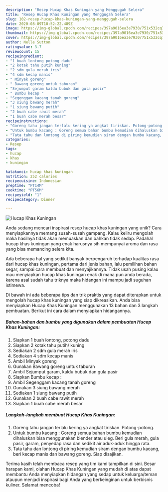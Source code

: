 ```yaml
---
description: "Resep Hucap Khas Kuningan yang Menggugah Selera"
title: "Resep Hucap Khas Kuningan yang Menggugah Selera"
slug: 102-resep-hucap-khas-kuningan-yang-menggugah-selera
date: 2020-08-09T10:52:22.489Z
image: https://img-global.cpcdn.com/recipes/397a9016ea3e7930/751x532cq70/hucap-khas-kuningan-foto-resep-utama.jpg
thumbnail: https://img-global.cpcdn.com/recipes/397a9016ea3e7930/751x532cq70/hucap-khas-kuningan-foto-resep-utama.jpg
cover: https://img-global.cpcdn.com/recipes/397a9016ea3e7930/751x532cq70/hucap-khas-kuningan-foto-resep-utama.jpg
author: Nelle Sutton
ratingvalue: 3.7
reviewcount: 15
recipeingredient:
- "1 buah lontong potong dadu"
- "2 kotak tahu putih kuning"
- "2 sdm gula merah iris"
- "4 sdm kecap manis"
- " Minyak goreng"
- " Bawang goreng untuk taburan"
- "Sejumput garam kaldu bubuk dan gula pasir"
- " Bumbu kecap "
- "Segenggam kacang tanah goreng"
- "3 siung bawang merah"
- "1 siung bawang putih"
- "2 buah cabe rawit merah"
- "1 buah cabe merah besar"
recipeinstructions:
- "Goreng tahu jangan terlalu kering ya angkat tiriskan. Potong-potong."
- "Untuk bumbu kacang : Goreng semua bahan bumbu kemudian dihaluskan bisa menggunakan blender atau uleg. Beri gula merah, gula pasir, garam, penyedap rasa dan sedikit air aduk-aduk hingga rata."
- "Tata tahu dan lontong di piring kemudian siram dengan bumbu kacang, beri kecap manis dan bawang goreng. Siap disajikan."
categories:
- Resep
tags:
- hucap
- khas
- kuningan

katakunci: hucap khas kuningan 
nutrition: 252 calories
recipecuisine: Indonesian
preptime: "PT14M"
cooktime: "PT56M"
recipeyield: "1"
recipecategory: Dinner

---
```



![Hucap Khas Kuningan](https://img-global.cpcdn.com/recipes/397a9016ea3e7930/751x532cq70/hucap-khas-kuningan-foto-resep-utama.jpg)

Anda sedang mencari inspirasi resep hucap khas kuningan yang unik? Cara menyiapkannya memang susah-susah gampang. Kalau keliru mengolah maka hasilnya tidak akan memuaskan dan bahkan tidak sedap. Padahal hucap khas kuningan yang enak harusnya sih mempunyai aroma dan rasa yang bisa memancing selera kita.

Ada beberapa hal yang sedikit banyak berpengaruh terhadap kualitas rasa dari hucap khas kuningan, pertama dari jenis bahan, lalu pemilihan bahan segar, sampai cara membuat dan menyajikannya. Tidak usah pusing kalau mau menyiapkan hucap khas kuningan enak di mana pun anda berada, karena asal sudah tahu triknya maka hidangan ini mampu jadi suguhan istimewa.




Di bawah ini ada beberapa tips dan trik praktis yang dapat diterapkan untuk mengolah hucap khas kuningan yang siap dikreasikan. Anda bisa menyiapkan Hucap Khas Kuningan menggunakan 13 bahan dan 3 langkah pembuatan. Berikut ini cara dalam menyiapkan hidangannya.

<!--inarticleads1-->

##### Bahan-bahan dan bumbu yang digunakan dalam pembuatan Hucap Khas Kuningan:

1. Siapkan 1 buah lontong, potong dadu
1. Siapkan 2 kotak tahu putih/ kuning
1. Sediakan 2 sdm gula merah iris
1. Sediakan 4 sdm kecap manis
1. Ambil  Minyak goreng
1. Gunakan  Bawang goreng untuk taburan
1. Ambil Sejumput garam, kaldu bubuk dan gula pasir
1. Siapkan  Bumbu kecap :
1. Ambil Segenggam kacang tanah goreng
1. Gunakan 3 siung bawang merah
1. Sediakan 1 siung bawang putih
1. Gunakan 2 buah cabe rawit merah
1. Siapkan 1 buah cabe merah besar




<!--inarticleads2-->

##### Langkah-langkah membuat Hucap Khas Kuningan:

1. Goreng tahu jangan terlalu kering ya angkat tiriskan. Potong-potong.
1. Untuk bumbu kacang : Goreng semua bahan bumbu kemudian dihaluskan bisa menggunakan blender atau uleg. Beri gula merah, gula pasir, garam, penyedap rasa dan sedikit air aduk-aduk hingga rata.
1. Tata tahu dan lontong di piring kemudian siram dengan bumbu kacang, beri kecap manis dan bawang goreng. Siap disajikan.




Terima kasih telah membaca resep yang tim kami tampilkan di sini. Besar harapan kami, olahan Hucap Khas Kuningan yang mudah di atas dapat membantu Anda menyiapkan hidangan yang sedap untuk keluarga/teman ataupun menjadi inspirasi bagi Anda yang berkeinginan untuk berbisnis kuliner. Selamat mencoba!
